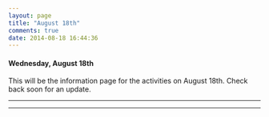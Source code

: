 ```yaml
---
layout: page
title: "August 18th"
comments: true
date: 2014-08-18 16:44:36
---
```


#### Wednesday, August 18th

This will be the information page for the activities on August 18th.  Check back soon for an update.

-----------------------------------------------
-----------------------------------------------
